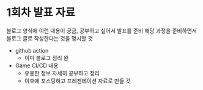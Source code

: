 # 1회차 발표 자료

블로그 양식에 이런 내용이 궁금, 공부하고 싶어서 발표를 준비
해당 과정을 준비하면서 블로그 글로 작성한다는 것을 명시할 것

- github action
  - 이미 블로그 정리 완
- Game CI/CD 내용
  - 유용한 정보 자세히 공부하고 정리
  - 이후에 포스팅하고 프레젠테이션 자료로 만들 것


